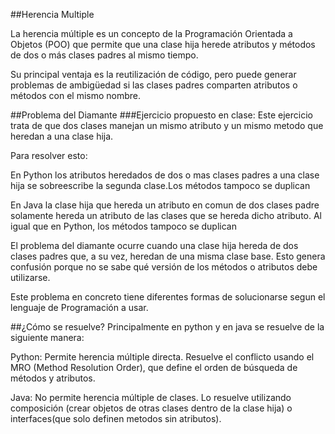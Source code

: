 ##Herencia Multiple

La herencia múltiple es un concepto de la Programación Orientada a Objetos (POO) que permite que una clase hija herede atributos y métodos de dos o más clases padres al mismo tiempo.

Su principal ventaja es la reutilización de código, pero puede generar problemas de ambigüedad si las clases padres comparten atributos o métodos con el mismo nombre.

##Problema del Diamante
###Ejercicio propuesto en clase:
Este ejercicio trata de que dos clases manejan un mismo atributo y un mismo metodo que heredan a una clase hija.

Para resolver esto:

En Python los atributos heredados de dos o mas clases padres a una clase hija se sobreescribe la segunda clase.Los métodos tampoco se duplican

En Java la clase hija que hereda un atributo en comun de dos clases padre solamente hereda un atributo de las clases que se hereda dicho atributo. Al igual que en Python, los métodos tampoco se duplican



El problema del diamante ocurre cuando una clase hija hereda de dos clases padres que, a su vez, heredan de una misma clase base. Esto genera confusión porque no se sabe qué versión de los métodos o atributos debe utilizarse.

Este problema en concreto tiene diferentes formas de solucionarse segun el lenguaje de Programación a usar.

##¿Cómo se resuelve?
Principalmente en python y en java se resuelve de la siguiente manera:

Python:	Permite herencia múltiple directa. Resuelve el conflicto usando el MRO (Method Resolution Order), que define el orden de búsqueda de métodos y atributos.

Java: No permite herencia múltiple de clases. Lo resuelve utilizando composición (crear objetos de otras clases dentro de la clase hija) o  interfaces(que solo definen metodos sin atributos).